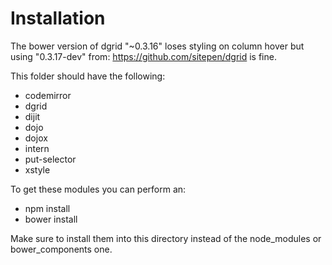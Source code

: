 # Installation

The bower version of dgrid "~0.3.16" loses styling on column 
hover but using "0.3.17-dev" from: https://github.com/sitepen/dgrid
is fine.


This folder should have the following:

* codemirror
* dgrid
* dijit
* dojo
* dojox
* intern
* put-selector
* xstyle

To get these modules you can perform an:
* npm install 
* bower install 

Make sure to install them into this directory instead
of the node_modules or bower_components one.


